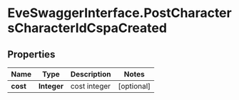 # EveSwaggerInterface.PostCharactersCharacterIdCspaCreated

## Properties
Name | Type | Description | Notes
------------ | ------------- | ------------- | -------------
**cost** | **Integer** | cost integer | [optional] 


